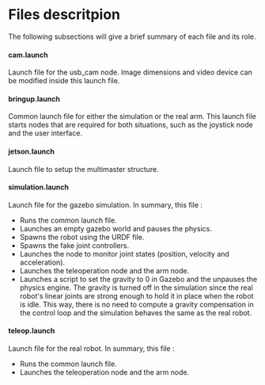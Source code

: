 # Files descritpion
The following subsections will give a brief summary of each file and its role.

#### cam.launch
Launch file for the usb_cam node. Image dimensions and video device can be modified inside this launch file.

#### bringup.launch
Common launch file for either the simulation or the real arm. This launch file starts nodes that are required for both situations, such as the joystick node and the user interface.

#### jetson.launch
Launch file to setup the multimaster structure.

#### simulation.launch
Launch file for the gazebo simulation. In summary, this file : 
- Runs the common launch file.
- Launches an empty gazebo world and pauses the physics.
- Spawns the robot using the URDF file.
- Spawns the fake joint controllers.
- Launches the node to monitor joint states (position, velocity and acceleration).
- Launches the teleoperation node and the arm node.
- Launches a script to set the gravity to 0 in Gazebo and the unpauses the physics engine. The gravity is turned off in the simulation since the real robot's linear joints are strong enough to hold it in place when the robot is idle. This way, there is no need to compute a gravity compensation in the control loop and the simulation behaves the same as the real robot. 

#### teleop.launch
Launch file for the real robot. In summary, this file :
- Runs the common launch file.
- Launches the teleoperation node and the arm node.
